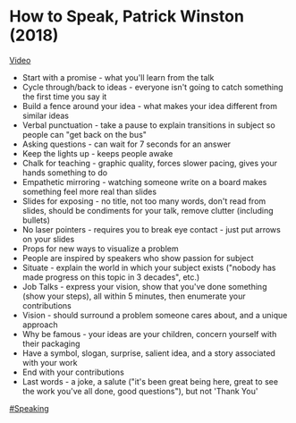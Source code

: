 # How to Speak, Patrick Winston (2018)

[Video](https://youtu.be/Unzc731iCUY)

- Start with a promise - what you'll learn from the talk
- Cycle through/back to ideas - everyone isn't going to catch something the first time you say it
- Build a fence around your idea - what makes your idea different from similar ideas
- Verbal punctuation - take a pause to explain transitions in subject so people can "get back on the bus"
- Asking questions - can wait for 7 seconds for an answer
- Keep the lights up - keeps people awake
- Chalk for teaching - graphic quality, forces slower pacing, gives your hands something to do
- Empathetic mirroring - watching someone write on a board makes something feel more real than slides
- Slides for exposing - no title, not too many words, don't read from slides, should be condiments for your talk, remove clutter (including bullets)
- No laser pointers - requires you to break eye contact - just put arrows on your slides
- Props for new ways to visualize a problem
- People are inspired by speakers who show passion for subject
- Situate - explain the world in which your subject exists ("nobody has made progress on this topic in 3 decades", etc.)
- Job Talks - express your vision, show that you've done something (show your steps), all within 5 minutes, then enumerate your contributions
- Vision - should surround a problem someone cares about, and a unique approach
- Why be famous - your ideas are your children, concern yourself with their packaging
- Have a symbol, slogan, surprise, salient idea, and a story associated with your work
- End with your contributions
- Last words - a joke, a salute ("it's been great being here, great to see the work you've all done, good questions"), but not 'Thank You'

[#Speaking](tags/speaking.md)
